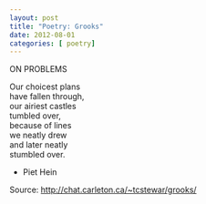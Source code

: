 ```yaml
---
layout: post
title: "Poetry: Grooks"
date: 2012-08-01
categories: [ poetry]
---
```

ON PROBLEMS 

Our choicest plans <br/>
have fallen through,<br/> 
our airiest castles<br/> 
tumbled over, <br/>
because of lines <br/>
we neatly drew <br/>
and later neatly <br/>
stumbled over. <br/>

- Piet Hein

Source: http://chat.carleton.ca/~tcstewar/grooks/ 
